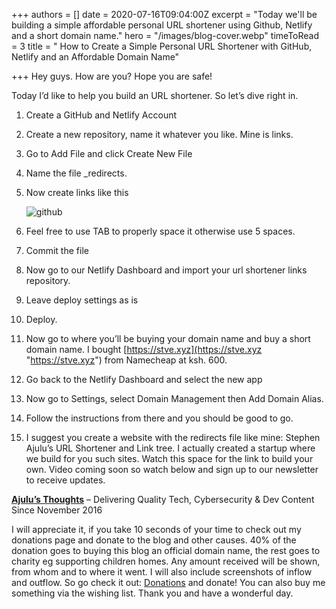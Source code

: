 +++
authors = []
date = 2020-07-16T09:04:00Z
excerpt = "Today we'll be building a simple affordable personal URL shortener using Github, Netlify and a short domain name."
hero = "/images/blog-cover.webp"
timeToRead = 3
title = " How to Create a Simple Personal URL Shortener with GitHub, Netlify and an Affordable Domain Name"

+++
Hey guys. How are you? Hope you are safe!

Today I’d like to help you build an URL shortener. So let’s dive right in.

 1. Create a GitHub and Netlify Account
 2. Create a new repository, name it whatever you like. Mine is links.
 3. Go to Add File and click Create New File
 4. Name the file _redirects.
 5. Now create links like this

    ![github](/images/screenshot_2020-07-14-stephenajulu-links2.png)
 6. Feel free to use TAB to properly space it otherwise use 5 spaces.
 7. Commit the file
 8. Now go to our Netlify Dashboard and import your url shortener links repository.
 9. Leave deploy settings as is
10. Deploy.
11. Now go to where you’ll be buying your domain name and buy a short domain name. I bought [https://stve.xyz](https://stve.xyz "https://stve.xyz") from Namecheap at ksh. 600.
12. Go back to the Netlify Dashboard and select the new app
13. Now go to Settings, select Domain Management then Add Domain Alias.
14. Follow the instructions from there and you should be good to go.
15. I suggest you create a website with the redirects file like mine: Stephen Ajulu’s URL Shortener and Link tree. I actually created a startup where we build for you such sites. Watch this space for the link to build your own. Video coming soon so watch below and sign up to our newsletter to receive updates.

[**Ajulu’s Thoughts**](https://ajulusthoughts.wordpress.com "Ajulu's Thoughts") – Delivering Quality Tech, Cybersecurity & Dev Content Since November 2016

I will appreciate it, if you take 10 seconds of your time to check out my donations page and donate to the blog and other causes. 40% of the donation goes to buying this blog an official domain name, the rest goes to charity eg supporting children homes. Any amount received will be shown, from whom and to where it went. I will also include screenshots of inflow and outflow. So go check it out: [Donations](https://ajulusthoughts.wordpress.com/donate "Donations") and donate! You can also buy me something via the wishing list. Thank you and have a wonderful day.